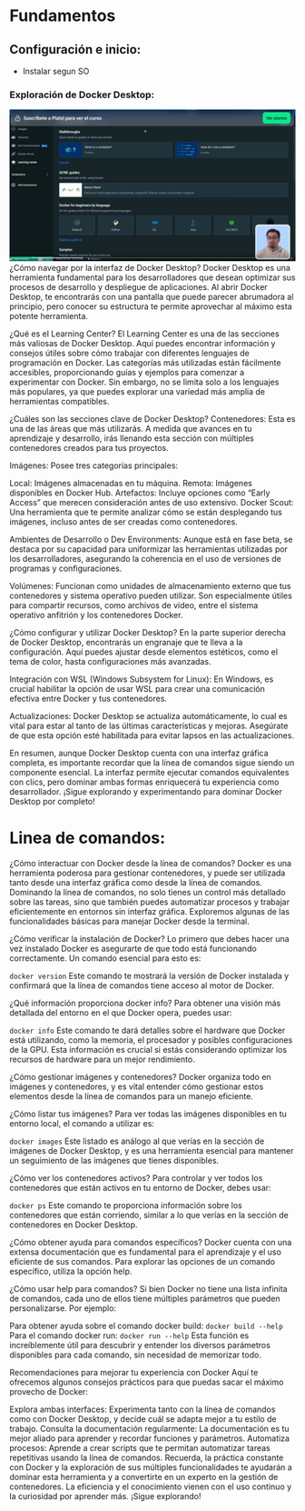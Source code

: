 # Fundamentos

## Configuración e inicio:
- Instalar segun SO
### Exploración de Docker Desktop:
![Docker Desktop](images/docker_desktop.png)
¿Cómo navegar por la interfaz de Docker Desktop?
Docker Desktop es una herramienta fundamental para los desarrolladores que desean optimizar sus procesos de desarrollo y despliegue de aplicaciones. Al abrir Docker Desktop, te encontrarás con una pantalla que puede parecer abrumadora al principio, pero conocer su estructura te permite aprovechar al máximo esta potente herramienta.

¿Qué es el Learning Center?
El Learning Center es una de las secciones más valiosas de Docker Desktop. Aquí puedes encontrar información y consejos útiles sobre cómo trabajar con diferentes lenguajes de programación en Docker. Las categorías más utilizadas están fácilmente accesibles, proporcionando guías y ejemplos para comenzar a experimentar con Docker. Sin embargo, no se limita solo a los lenguajes más populares, ya que puedes explorar una variedad más amplia de herramientas compatibles.

¿Cuáles son las secciones clave de Docker Desktop?
Contenedores: Esta es una de las áreas que más utilizarás. A medida que avances en tu aprendizaje y desarrollo, irás llenando esta sección con múltiples contenedores creados para tus proyectos.

Imágenes: Posee tres categorías principales:

Local: Imágenes almacenadas en tu máquina.
Remota: Imágenes disponibles en Docker Hub.
Artefactos: Incluye opciones como “Early Access” que merecen consideración antes de uso extensivo.
Docker Scout: Una herramienta que te permite analizar cómo se están desplegando tus imágenes, incluso antes de ser creadas como contenedores.

Ambientes de Desarrollo o Dev Environments: Aunque está en fase beta, se destaca por su capacidad para uniformizar las herramientas utilizadas por los desarrolladores, asegurando la coherencia en el uso de versiones de programas y configuraciones.

Volúmenes: Funcionan como unidades de almacenamiento externo que tus contenedores y sistema operativo pueden utilizar. Son especialmente útiles para compartir recursos, como archivos de video, entre el sistema operativo anfitrión y los contenedores Docker.

¿Cómo configurar y utilizar Docker Desktop?
En la parte superior derecha de Docker Desktop, encontrarás un engranaje que te lleva a la configuración. Aquí puedes ajustar desde elementos estéticos, como el tema de color, hasta configuraciones más avanzadas.

Integración con WSL (Windows Subsystem for Linux): En Windows, es crucial habilitar la opción de usar WSL para crear una comunicación efectiva entre Docker y tus contenedores.

Actualizaciones: Docker Desktop se actualiza automáticamente, lo cual es vital para estar al tanto de las últimas características y mejoras. Asegúrate de que esta opción esté habilitada para evitar lapsos en las actualizaciones.

En resumen, aunque Docker Desktop cuenta con una interfaz gráfica completa, es importante recordar que la línea de comandos sigue siendo un componente esencial. La interfaz permite ejecutar comandos equivalentes con clics, pero dominar ambas formas enriquecerá tu experiencia como desarrollador. ¡Sigue explorando y experimentando para dominar Docker Desktop por completo!

# Linea de comandos:

¿Cómo interactuar con Docker desde la línea de comandos?
Docker es una herramienta poderosa para gestionar contenedores, y puede ser utilizada tanto desde una interfaz gráfica como desde la línea de comandos. Dominando la línea de comandos, no solo tienes un control más detallado sobre las tareas, sino que también puedes automatizar procesos y trabajar eficientemente en entornos sin interfaz gráfica. Exploremos algunas de las funcionalidades básicas para manejar Docker desde la terminal.

¿Cómo verificar la instalación de Docker?
Lo primero que debes hacer una vez instalado Docker es asegurarte de que todo está funcionando correctamente. Un comando esencial para esto es:

`docker version`
Este comando te mostrará la versión de Docker instalada y confirmará que la línea de comandos tiene acceso al motor de Docker.

¿Qué información proporciona docker info?
Para obtener una visión más detallada del entorno en el que Docker opera, puedes usar:

`docker info`
Este comando te dará detalles sobre el hardware que Docker está utilizando, como la memoria, el procesador y posibles configuraciones de la GPU. Esta información es crucial si estás considerando optimizar los recursos de hardware para un mejor rendimiento.

¿Cómo gestionar imágenes y contenedores?
Docker organiza todo en imágenes y contenedores, y es vital entender cómo gestionar estos elementos desde la línea de comandos para un manejo eficiente.

¿Cómo listar tus imágenes?
Para ver todas las imágenes disponibles en tu entorno local, el comando a utilizar es:

`docker images`
Este listado es análogo al que verías en la sección de imágenes de Docker Desktop, y es una herramienta esencial para mantener un seguimiento de las imágenes que tienes disponibles.

¿Cómo ver los contenedores activos?
Para controlar y ver todos los contenedores que están activos en tu entorno de Docker, debes usar:

`docker ps`
Este comando te proporciona información sobre los contenedores que están corriendo, similar a lo que verías en la sección de contenedores en Docker Desktop.

¿Cómo obtener ayuda para comandos específicos?
Docker cuenta con una extensa documentación que es fundamental para el aprendizaje y el uso eficiente de sus comandos. Para explorar las opciones de un comando específico, utiliza la opción help.

¿Cómo usar help para comandos?
Si bien Docker no tiene una lista infinita de comandos, cada uno de ellos tiene múltiples parámetros que pueden personalizarse. Por ejemplo:

Para obtener ayuda sobre el comando docker build:
`docker build --help`
Para el comando docker run:
`docker run --help`
Esta función es increíblemente útil para descubrir y entender los diversos parámetros disponibles para cada comando, sin necesidad de memorizar todo.

Recomendaciones para mejorar tu experiencia con Docker
Aquí te ofrecemos algunos consejos prácticos para que puedas sacar el máximo provecho de Docker:

Explora ambas interfaces: Experimenta tanto con la línea de comandos como con Docker Desktop, y decide cuál se adapta mejor a tu estilo de trabajo.
Consulta la documentación regularmente: La documentación es tu mejor aliado para aprender y recordar funciones y parámetros.
Automatiza procesos: Aprende a crear scripts que te permitan automatizar tareas repetitivas usando la línea de comandos.
Recuerda, la práctica constante con Docker y la exploración de sus múltiples funcionalidades te ayudarán a dominar esta herramienta y a convertirte en un experto en la gestión de contenedores. La eficiencia y el conocimiento vienen con el uso continuo y la curiosidad por aprender más. ¡Sigue explorando!
